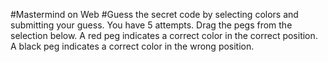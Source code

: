 #Mastermind on Web 
#Guess the secret code by selecting colors and submitting your guess. You have 5 attempts. Drag the pegs from the selection below.
A red peg indicates a correct color in the correct position. A black peg indicates a correct color in the wrong position.
